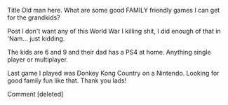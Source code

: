 Title
Old man here. What are some good FAMILY friendly games I can get for the grandkids?

Post
I don't want any of this World War I killing shit, I did enough of that in 'Nam... just kidding.

The kids are 6 and 9 and their dad has a PS4 at home. Anything single player or multiplayer.

Last game I played was Donkey Kong Country on a Nintendo. Looking for good family fun like that. Thank you lads!

Comment
[deleted]
